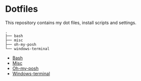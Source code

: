 # Dotfiles

This repository contains my dot files, install scripts and settings.

```
.
├── bash
├── misc
├── oh-my-posh
└── windows-terminal
```

- [Bash](./bash/README.md)
- [Misc](./misc/README.md)
- [Oh-my-posh](./oh-my-posh/README.md)
- [Windows-terminal](./windows-terminal/README.md)
